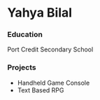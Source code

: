 # Yahya Bilal

### Education
Port Credit Secondary School

### Projects
- Handheld Game Console
- Text Based RPG
